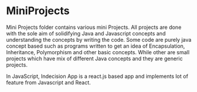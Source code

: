 # MiniProjects

Mini Projects folder contains various mini Projects. All projects are done with the sole aim of solidifying Java and Javascript concepts and understanding the concepts by writing the code. Some code are purely java concept based such as programs written to get an idea of 
Encapsulation, Inheritance, Polymorphism and other basic concepts. While other are small projects which have mix of different Java concepts and they are generic projects.

In JavaScript, Indecision App is a react.js based app and implements lot of feature from Javascript and React. 
